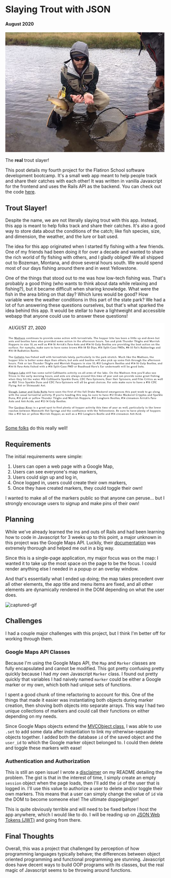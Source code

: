 # Slaying Trout with JSON
#### August 2020

![the-real-trout-slayer](../images/js_rails/the_real_trout_slayer.jpg)

The **real** trout slayer!

This post details my fourth project for the Flatiron School software development bootcamp. It's a small web app meant to help people track and share their catches with each other! It was written in vanilla Javascript for the frontend and uses the Rails API as the backend. You can check out the code [here](https://github.com/mkopsho/trout-slayer).

## Trout Slayer!

Despite the name, we are not literally slaying trout with this app. Instead, this app is meant to help folks track and share their catches. It's also a good way to store data about the conditions of the catch; like fish species, size, and dimension, the weather, and the lure or bait used.

The idea for this app originated when I started fly fishing with a few friends. One of my friends had been doing it for over a decade and wanted to share the rich world of fly fishing with others, and I gladly obliged! We all shipped out to Bozeman, Montana, and drove several hours south. We would spend most of our days fishing around there and in west Yellowstone.

One of the things that stood out to me was how low-tech fishing was. That's probably a good thing (who wants to think about data while relaxing and fishing?), but it became difficult when sharing knowledge. What were the fish in the area biting on that day? Which lures would be good? How variable were the weather conditions in this part of the state park? We had a lot of fun answering these questions ourselves, but that's what sparked the idea behind this app. It would be stellar to have a lightweight and accessible webapp that anyone could use to answer these questions!

![brf-fishing-report](../images/js_rails/brf_report.png)

[Some folks](https://www.blueribbonflies.com/) do this really well!

## Requirements
The initial requirements were simple:
1. Users can open a web page with a Google Map,
2. Users can see everyone's map markers,
3. Users could sign up and log in,
4. Once logged in, users could create their own markers,
5. Once they have created markers, they could toggle their own!

I wanted to make all of the markers public so that anyone can peruse... but I strongly encourage users to signup and make pins of their own!

## Planning
While we've already learned the ins and outs of Rails and had been learning how to code in Javascript for 3 weeks up to this point, a major unknown in this project was the Google Maps API. Luckily, their [documentation](https://developers.google.com/maps/documentation) was extremely thorough and helped me out in a big way.

Since this is a single-page application, my major focus was on the map: I wanted it to take up the most space on the page to be the focus. I could render anything else I needed in a popup or an overlay window.

And that's essentially what I ended up doing; the map takes precedent over all other elements, the app title and menu items are fixed, and all other elements are dynamically rendered in the DOM depending on what the user does.

![captured-gif](../images/js_rails/captured.gif)

## Challenges
I had a couple major challenges with this project, but I think I'm better off for working through them.

### Google Maps API Classes
Because I'm using the Google Maps API, the `Map` and `Marker` classes are fully encapsulated and cannot be modified. This got pretty confusing pretty quickly because I had *my own* Javascript `Marker` class. I found out pretty quickly that variables I had naively named `marker` could be either a Google marker or my own, which both had unique sets of functions.

I spent a good chunk of time refactoring to account for this. One of the things that made it easier was instantiating both objects during marker creation, then shoving both objects into separate arrays. This way I had two unique collections of markers and could call their functions on either depending on my needs.

Since Google Maps objects extend the [MVCObject class](https://developers.google.com/maps/documentation/javascript/reference/event#MVCObject), I was able to use `.set` to add some data after instantiation to link my otherwise-separate objects together. I added both the database `id` of the saved object and the `user_id` to which the Google marker object belonged to. I could then delete and toggle these markers with ease!

### Authentication and Authorization
This is still an open issue! I wrote a [disclaimer](https://github.com/mkopsho/trout-slayer/blob/master/README.md#security-disclaimer) on my README detailing the problem. The gist is that in the interest of time, I simply create an empty `session` object when the page loads, then I'll add the `id` of the user that is logged in. I'll use this value to authorize a user to delete and/or toggle their own markers. This means that a user can simply change the value of `id` via the DOM to become someone else! The ultimate doppelgänger!

This is quite obviously terrible and will need to be fixed before I host the app anywhere, which I would like to do. I will be reading up on [JSON Web Tokens (JWT)](https://jwt.io/) and going from there.

## Final Thoughts
Overall, this was a project that challenged by perception of how programming languages typically behave; the differences between object oriented programming and functional programming are stunning. Javascript does have decent ways to build OOP programs with its classes, but the real magic of Javascript seems to be throwing around functions.
